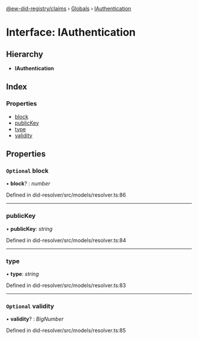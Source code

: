 [@ew-did-registry/claims](../README.md) › [Globals](../globals.md) › [IAuthentication](iauthentication.md)

# Interface: IAuthentication

## Hierarchy

* **IAuthentication**

## Index

### Properties

* [block](iauthentication.md#optional-block)
* [publicKey](iauthentication.md#publickey)
* [type](iauthentication.md#type)
* [validity](iauthentication.md#optional-validity)

## Properties

### `Optional` block

• **block**? : *number*

Defined in did-resolver/src/models/resolver.ts:86

___

###  publicKey

• **publicKey**: *string*

Defined in did-resolver/src/models/resolver.ts:84

___

###  type

• **type**: *string*

Defined in did-resolver/src/models/resolver.ts:83

___

### `Optional` validity

• **validity**? : *BigNumber*

Defined in did-resolver/src/models/resolver.ts:85
